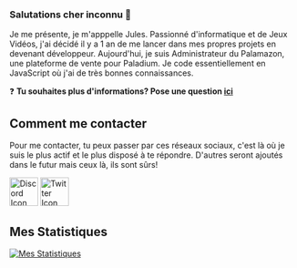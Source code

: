 ### Salutations cher inconnu 👋

Je me présente, je m'apppelle Jules. Passionné d'informatique et de Jeux Vidéos, j'ai décidé il y a 1 an de me lancer dans mes propres projets en devenant développeur. Aujourd'hui, je suis Administrateur du Palamazon, une plateforme de vente pour Paladium. Je code essentiellement en JavaScript où j'ai de très bonnes connaissances. 

❓ **Tu souhaites plus d'informations? Pose une question [ici](https://github.com/ImPoulpitos/ImPoulpitos/issues)**

## Comment me contacter

Pour me contacter, tu peux passer par ces réseaux sociaux, c'est là où je suis le plus actif et le plus disposé à te répondre.
D'autres seront ajoutés dans le futur mais ceux là, ils sont sûrs! 

<a href="https://discord.bio/p/poulpitos" target="_blank"><img src="https://i.ibb.co/rQyv9MQ/discord-new-logo.png" width="50px" alt="Discord Icon"></a>
<a href="https://twitter.com/Poulpitos_" target="_blank"><img src="https://i.ibb.co/pQV3wJp/944px-Twitter-Bird-svg.png" width="50px" alt="Twitter Icon"></a>

## Mes Statistiques

[![Mes Statistiques](https://github-readme-stats.vercel.app/api?username=ImPoulpitos&count_private=true&theme=tokyonight&show_icons=true)](https://github.com/anuraghazra/github-readme-stats)


